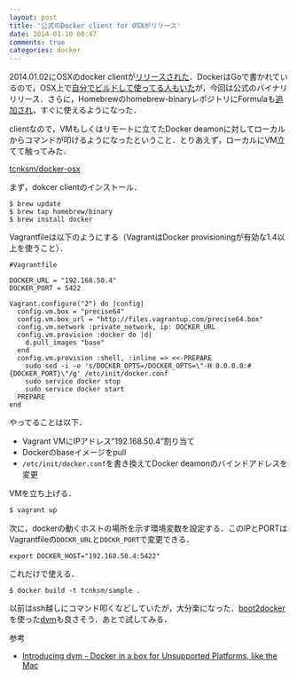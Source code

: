 ```yaml
---
layout: post
title: '公式のDocker client for OSXがリリース'
date: 2014-01-10 00:47
comments: true
categories: docker
---
```


2014.01.02にOSXのdocker clientが[リリースされた](https://github.com/dotcloud/docker/blob/master/CHANGELOG.md#073-2014-01-02)．DockerはGoで書かれているので，OSX上で[自分でビルドして使ってる人もいた](https://coderwall.com/p/r6ivdq)が，今回は公式のバイナリリリース．さらに，Homebrewのhomebrew-binaryレポジトリにFormulaも[追加され](https://github.com/Homebrew/homebrew-binary/commit/9cbb003caab046c36aaa19c01a5357c296306198)，すぐに使えるようになった．

clientなので，VMもしくはリモートに立てたDocker deamonに対してローカルからコマンドが叩けるようになったということ．とりあえず，ローカルにVM立てて触ってみた．

[tcnksm/docker-osx](https://github.com/tcnksm/docker-osx)

まず，dokcer clientのインストール．

```
$ brew update
$ brew tap homebrew/binary
$ brew install docker
```

Vagrantfileは以下のようにする（VagrantはDocker provisioningが有効な1.4以上を使うこと）．

```
#Vagrantfile

DOCKER_URL = "192.168.50.4"
DOCKER_PORT = 5422

Vagrant.configure("2") do |config|
  config.vm.box = "precise64"
  config.vm.box_url = "http://files.vagrantup.com/precise64.box"
  config.vm.network :private_network, ip: DOCKER_URL
  config.vm.provision :docker do |d|
    d.pull_images "base"
  end
  config.vm.provision :shell, :inline => <<-PREPARE
    sudo sed -i -e 's/DOCKER_OPTS=/DOCKER_OPTS=\"-H 0.0.0.0:#{DOCKER_PORT}\"/g' /etc/init/docker.conf
    sudo service docker stop
    sudo service docker start
  PREPARE
end
```

やってることは以下．

- Vagrant VMにIPアドレス”192.168.50.4”割り当て
- Dockerのbaseイメージをpull
- `/etc/init/docker.conf`を書き換えてDocker deamonのバインドアドレスを変更

VMを立ち上げる．

```bash
$ vagrant up
```

次に，dockerの動くホストの場所を示す環境変数を設定する．このIPとPORTはVagrantfileの`DOCKR_URL`と`DOCKR_PORT`で変更できる．

```
export DOCKER_HOST="192.168.50.4:5422"
```

これだけで使える．

```
$ docker build -t tcnksm/sample .
```

以前はssh越しにコマンド叩くなどしていたが，大分楽になった．[boot2docker](https://github.com/steeve/boot2docker)を使った[dvm](https://github.com/fnichol/dvm)も良さそう．あとで試してみる．

参考

- [Introducing dvm - Docker in a box for Unsupported Platforms, like the Mac](http://hw-ops.com/blog/2014/01/07/introducing-dvm-docker-in-a-box-for-unsupported-platforms/)



